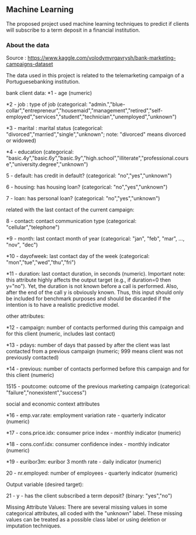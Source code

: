 ## Machine Learning
The proposed project used machine learning techniques to predict if clients will subscribe to a term deposit in a financial institution. 

### About the data
Source : https://www.kaggle.com/volodymyrgavrysh/bank-marketing-campaigns-dataset

The data used in this project is related to the telemarketing campaign of a Portuguesebanking institution.

bank client data:
*1 - age (numeric)

*2 - job : type of job (categorical: "admin.","blue-collar","entrepreneur","housemaid","management","retired","self-employed","services","student","technician","unemployed","unknown")

*3 - marital : marital status (categorical: "divorced","married","single","unknown"; note: "divorced" means divorced or widowed)

*4 - education (categorical: "basic.4y","basic.6y","basic.9y","high.school","illiterate","professional.course","university.degree","unknown")

5 - default: has credit in default? (categorical: "no","yes","unknown")

6 - housing: has housing loan? (categorical: "no","yes","unknown")

7 - loan: has personal loan? (categorical: "no","yes","unknown")

related with the last contact of the current campaign:

8 - contact: contact communication type (categorical: "cellular","telephone")

*9 - month: last contact month of year (categorical: "jan", "feb", "mar", …, "nov", "dec")

*10 - dayofweek: last contact day of the week (categorical: "mon","tue","wed","thu","fri")

*11 - duration: last contact duration, in seconds (numeric). Important note: this attribute highly affects the output target (e.g., if duration=0 then y="no"). Yet, the duration is not known before a call is performed. Also, after the end of the call y is obviously known. Thus, this input should only be included for benchmark purposes and should be discarded if the intention is to have a realistic predictive model.

other attributes:

*12 - campaign: number of contacts performed during this campaign and for this client (numeric, includes last contact)

*13 - pdays: number of days that passed by after the client was last contacted from a previous campaign (numeric; 999 means client was not previously contacted)

*14 - previous: number of contacts performed before this campaign and for this client (numeric)

1515 - poutcome: outcome of the previous marketing campaign (categorical: "failure","nonexistent","success")

social and economic context attributes

*16 - emp.var.rate: employment variation rate - quarterly indicator (numeric)

*17 - cons.price.idx: consumer price index - monthly indicator (numeric)

*18 - cons.conf.idx: consumer confidence index - monthly indicator (numeric)

*19 - euribor3m: euribor 3 month rate - daily indicator (numeric)

20 - nr.employed: number of employees - quarterly indicator (numeric)

Output variable (desired target):

21 - y - has the client subscribed a term deposit? (binary: "yes","no")

Missing Attribute Values: There are several missing values in some categorical attributes, all coded with the "unknown" label. These missing values can be treated as a possible class label or using deletion or imputation techniques.
